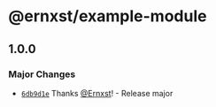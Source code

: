 # @ernxst/example-module

## 1.0.0

### Major Changes

- [`6db9d1e`](https://github.com/Ernxst/npm-module-starter-kit/commit/6db9d1e793d434f6e723379b5dcd7db9187ec7a3) Thanks [@Ernxst](https://github.com/Ernxst)! - Release major
